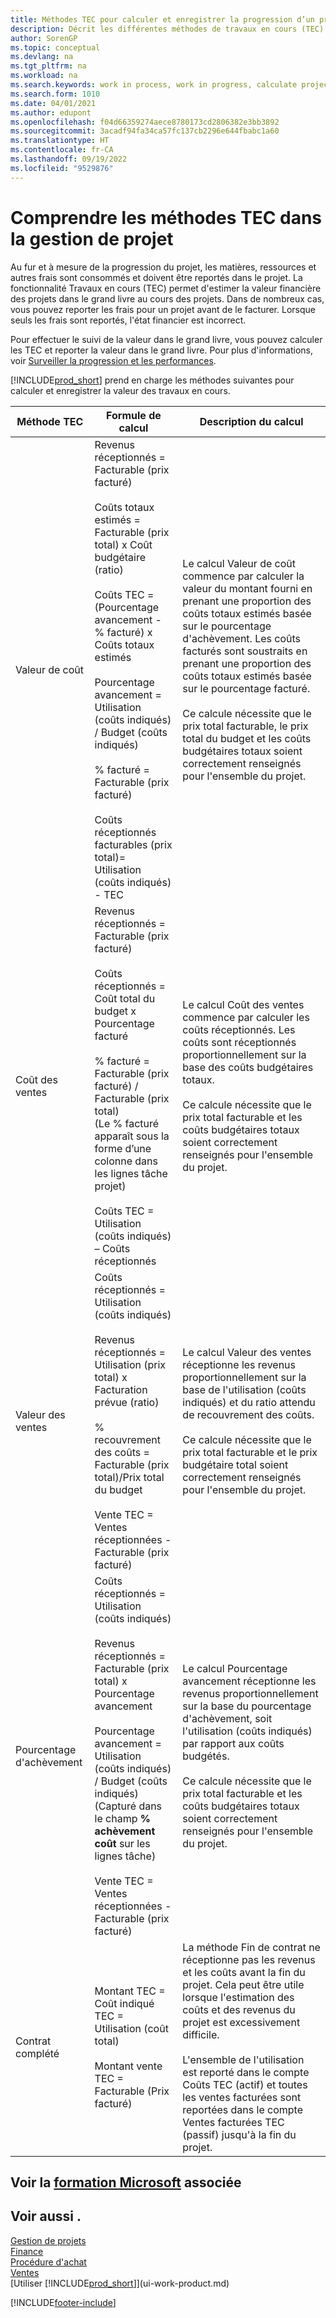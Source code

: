 ```yaml
---
title: Méthodes TEC pour calculer et enregistrer la progression d’un projet
description: Décrit les différentes méthodes de travaux en cours (TEC) qui peuvent être utilisées pour reporter, surveiller et calculer les données financières des projets en cours.
author: SorenGP
ms.topic: conceptual
ms.devlang: na
ms.tgt_pltfrm: na
ms.workload: na
ms.search.keywords: work in process, work in progress, calculate project WIP
ms.search.form: 1010
ms.date: 04/01/2021
ms.author: edupont
ms.openlocfilehash: f04d66359274aece8780173cd2806382e3bb3892
ms.sourcegitcommit: 3acadf94fa34ca57fc137cb2296e644fbabc1a60
ms.translationtype: HT
ms.contentlocale: fr-CA
ms.lasthandoff: 09/19/2022
ms.locfileid: "9529876"
---
```

# <a name="understanding-wip-methods-in-project-management"></a>Comprendre les méthodes TEC dans la gestion de projet

Au fur et à mesure de la progression du projet, les matières, ressources et autres frais sont consommés et doivent être reportés dans le projet. La fonctionnalité Travaux en cours (TEC) permet d'estimer la valeur financière des projets dans le grand livre au cours des projets. Dans de nombreux cas, vous pouvez reporter les frais pour un projet avant de le facturer. Lorsque seuls les frais sont reportés, l'état financier est incorrect.

Pour effectuer le suivi de la valeur dans le grand livre, vous pouvez calculer les TEC et reporter la valeur dans le grand livre. Pour plus d'informations, voir [Surveiller la progression et les performances](projects-how-monitor-progress-performance.md).

[!INCLUDE[prod_short](includes/prod_short.md)] prend en charge les méthodes suivantes pour calculer et enregistrer la valeur des travaux en cours.

| Méthode TEC | Formule de calcul | Description du calcul |
| --- | --- | --- |
| Valeur de coût |Revenus réceptionnés = Facturable (prix facturé)<br /><br /> Coûts totaux estimés = Facturable (prix total) x Coût budgétaire (ratio)<br /><br /> Coûts TEC = (Pourcentage avancement - % facturé) x Coûts totaux estimés<br /><br /> Pourcentage avancement = Utilisation (coûts indiqués) / Budget (coûts indiqués)<br /><br />% facturé = Facturable (prix facturé)<br /><br /> Coûts réceptionnés facturables (prix total)= Utilisation (coûts indiqués) - TEC |Le calcul Valeur de coût commence par calculer la valeur du montant fourni en prenant une proportion des coûts totaux estimés basée sur le pourcentage d'achèvement. Les coûts facturés sont soustraits en prenant une proportion des coûts totaux estimés basée sur le pourcentage facturé.<br /><br />Ce calcule nécessite que le prix total facturable, le prix total du budget et les coûts budgétaires totaux soient correctement renseignés pour l'ensemble du projet. |
| Coût des ventes |Revenus réceptionnés = Facturable (prix facturé)<br /><br /> Coûts réceptionnés = Coût total du budget x Pourcentage facturé<br /><br /> % facturé = Facturable (prix facturé) / Facturable (prix total)<br /> (Le % facturé apparaît sous la forme d’une colonne dans les lignes tâche projet)<br /><br /> Coûts TEC = Utilisation (coûts indiqués) – Coûts réceptionnés |Le calcul Coût des ventes commence par calculer les coûts réceptionnés. Les coûts sont réceptionnés proportionnellement sur la base des coûts budgétaires totaux.<br /><br /> Ce calcule nécessite que le prix total facturable et les coûts budgétaires totaux soient correctement renseignés pour l'ensemble du projet. |
| Valeur des ventes |Coûts réceptionnés = Utilisation (coûts indiqués)<br /><br /> Revenus réceptionnés = Utilisation (prix total) x Facturation prévue (ratio)<br /><br /> % recouvrement des coûts = Facturable (prix total)/Prix total du budget<br /><br /> Vente TEC = Ventes réceptionnées - Facturable (prix facturé) |Le calcul Valeur des ventes réceptionne les revenus proportionnellement sur la base de l'utilisation (coûts indiqués) et du ratio attendu de recouvrement des coûts.<br /><br /> Ce calcule nécessite que le prix total facturable et le prix budgétaire total soient correctement renseignés pour l'ensemble du projet. |
| Pourcentage d'achèvement |Coûts réceptionnés = Utilisation (coûts indiqués)<br /><br /> Revenus réceptionnés = Facturable (prix total) x Pourcentage avancement<br /><br /> Pourcentage avancement = Utilisation (coûts indiqués) / Budget (coûts indiqués)<br /> (Capturé dans le champ **% achèvement coût** sur les lignes tâche)<br /><br /> Vente TEC = Ventes réceptionnées - Facturable (prix facturé) |Le calcul Pourcentage avancement réceptionne les revenus proportionnellement sur la base du pourcentage d'achèvement, soit l'utilisation (coûts indiqués) par rapport aux coûts budgétés.<br /><br /> Ce calcule nécessite que le prix total facturable et les coûts budgétaires totaux soient correctement renseignés pour l'ensemble du projet. |
| Contrat complété |Montant TEC = Coût indiqué TEC = Utilisation (coût total)<br /><br /> Montant vente TEC = Facturable (Prix facturé) |La méthode Fin de contrat ne réceptionne pas les revenus et les coûts avant la fin du projet. Cela peut être utile lorsque l'estimation des coûts et des revenus du projet est excessivement difficile.<br /><br /> L'ensemble de l'utilisation est reporté dans le compte Coûts TEC (actif) et toutes les ventes facturées sont reportées dans le compte Ventes facturées TEC (passif) jusqu'à la fin du projet. |

## <a name="see-related-microsoft-training"></a>Voir la [formation Microsoft](/training/paths/calculate-post-job-wip/) associée

## <a name="see-also"></a>Voir aussi .

[Gestion de projets](projects-manage-projects.md)  
[Finance](finance.md)  
[Procédure d'achat](purchasing-manage-purchasing.md)  
[Ventes](sales-manage-sales.md)  
[Utiliser [!INCLUDE[prod_short](includes/prod_short.md)]](ui-work-product.md)  


[!INCLUDE[footer-include](includes/footer-banner.md)]
